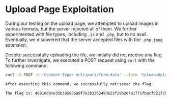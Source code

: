 # Upload Page Exploitation

During our testing on the upload page, we attempted to upload images in various formats, but the server rejected all of them. We further experimented with file types, including `.js` and `.php`, but to no avail. Eventually, we discovered that the server accepted files with the `.php.jpeg` extension.

Despite successfully uploading the file, we initially did not receive any flag. To further investigate, we executed a POST request using `curl` with the following command:

```bash
curl -X POST -H 'Content-Type: multipart/form-data' --form 'Upload=Upload' --form 'uploaded=@m.php.jpeg;type=image/jpeg' http://localhost/?page=upload

After executing this command, we successfully retrieved the flag.

The flag is: 46910d9ce35b385885a9f7e2b336249d622f29b267a1771fbacf52133beddba8
